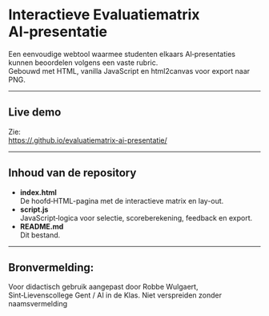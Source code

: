 # Interactieve Evaluatiematrix AI‑presentatie

Een eenvoudige webtool waarmee studenten elkaars AI‑presentaties kunnen beoordelen volgens een vaste rubric.  
Gebouwd met HTML, vanilla JavaScript en html2canvas voor export naar PNG.

---

## Live demo

Zie:  
[https://<jouw-gebruikersnaam>.github.io/evaluatiematrix-ai-presentatie/](https://robbew.github.io/evaluatiematrix-ai-presentatie/)

---

## Inhoud van de repository

- **index.html**  
  De hoofd‑HTML-pagina met de interactieve matrix en lay-out.
- **script.js**  
  JavaScript‑logica voor selectie, scoreberekening, feedback en export.
- **README.md**  
  Dit bestand.

---

## Bronvermelding: 
Voor didactisch gebruik aangepast door Robbe Wulgaert, Sint‑Lievenscollege Gent / AI in de Klas. Niet verspreiden zonder naamsvermelding
